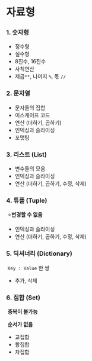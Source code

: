 # 자료형

### 1. 숫자형

- 정수형
- 실수형
- 8진수, 16진수
- 사칙연산
- 제곱`**`, 나머지 `%`, 몫 `//`



### 2. 문자열

- 문자들의 집합
- 이스케이프 코드
- 연산 (더하기, 곱하기)
- 인덱싱과 슬라이싱
- 포맷팅



### 3. 리스트 (List)

- 변수들의 모음
- 인덱싱과 슬라이싱
- 연산 (더하기, 곱하기, 수정, 삭제)



### 4. 튜플 (Tuple)

​	:star:**변경할 수 없음**

- 인덱싱과 슬라이싱
- 연산 (더하기, 곱하기, 수정, 삭제)



### 5. 딕셔너리 (Dictionary)

​	`Key : Value` 한 쌍

- 추가, 삭제



### 6. 집합 (Set)

​	**중복이 불가능**

​	**순서가 없음**

- 교집합
- 합집합
- 차집합